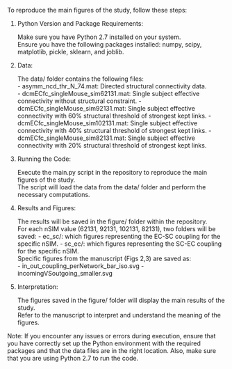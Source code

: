 To reproduce the main figures of the study, follow these steps:

1. Python Version and Package Requirements:

    Make sure you have Python 2.7 installed on your system.  
    Ensure you have the following packages installed: numpy, scipy, matplotlib, pickle, sklearn, and joblib.
    
2. Data:

    The data/ folder contains the following files:  
    	- asymm_ncd_thr_N_74.mat: Directed structural connectivity data.\
    	- dcmECfc_singleMouse_sim62131.mat: Single subject effective connectivity without structural constraint.
    	- dcmECfc_singleMouse_sim92131.mat: Single subject effective connectivity with 60% structural threshold of strongest kept links.
    	- dcmECfc_singleMouse_sim102131.mat: Single subject effective connectivity with 40% structural threshold of strongest kept links.
    	- dcmECfc_singleMouse_sim82131.mat: Single subject effective connectivity with 20% structural threshold of strongest kept links.

3. Running the Code:

    Execute the main.py script in the repository to reproduce the main figures of the study.  
    The script will load the data from the data/ folder and perform the necessary computations.
    
4. Results and Figures:

    The results will be saved in the figure/ folder within the repository.  
    For each nSIM value (62131, 92131, 102131, 82131), two folders will be saved:
        - ec_sc/: which figures representing the EC-SC coupling for the specific nSIM.
        - sc_ec/: which figures representing the SC-EC coupling for the specific nSIM.  
    Specific figures from the manuscript (Figs 2,3) are saved as:  
        - in_out_coupling_perNetwork_bar_iso.svg
        - incomingVSoutgoing_smaller.svg

5. Interpretation:
    
    The figures saved in the figure/ folder will display the main results of the study.  
    Refer to the manuscript to interpret and understand the meaning of the figures.

Note: If you encounter any issues or errors during execution, ensure that you have correctly set up the Python environment with the required packages and that the data files are in the right location. Also, make sure that you are using Python 2.7 to run the code.

